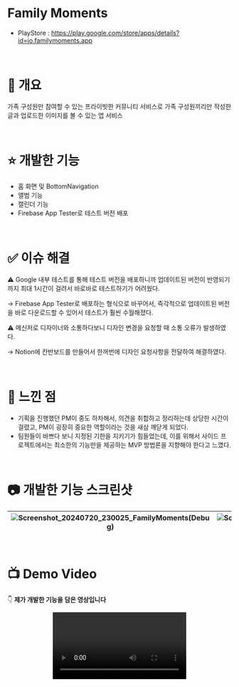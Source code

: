 # Family Moments
- PlayStore : https://play.google.com/store/apps/details?id=io.familymoments.app

<br>

# 📝 개요

가족 구성원만 참여할 수 있는 프라이빗한 커뮤니티 서비스로 가족 구성원끼리만 작성한 글과 업로드한 이미지를 볼 수 있는 앱 서비스

<br>

# ⭐️ 개발한 기능

- 홈 화면 및 BottomNavigation
- 앨범 기능
- 캘린더 기능
- Firebase App Tester로 테스트 버전 배포

<br>

# ✅ 이슈 해결

⚠️ Google 내부 테스트를 통해 테스트 버전을 배포하니까 업데이트된 버전이 반영되기까지 최대 1시간이 걸려서 바로바로 테스트하기가 어려웠다.

→ Firebase App Tester로 배포하는 형식으로 바꾸어서, 즉각적으로 업데이트된 버전을 바로 다운로드할 수 있어서 테스트가 훨씬 수월해졌다.

⚠️ 메신저로 디자이너와 소통하다보니 디자인 변경을 요청할 때 소통 오류가 발생하였다.

→ Notion에 칸반보드를 만들어서 한꺼번에 디자인 요청사항을 전달하여 해결하였다.

<br>

# 🤔 느낀 점

- 기획을 진행했던 PM이 중도 하차해서, 의견을 취합하고 정리하는데 상당한 시간이 걸렸고, PM이 굉장히 중요한 역할이라는 것을 새삼 깨닫게 되었다.
- 팀원들이 바쁘다 보니 지정된 기한을 지키기가 힘들었는데, 이를 위해서 사이드 프로젝트에서는 최소한의 기능만을 제공하는 MVP 방법론을 지향해야 한다고 느꼈다.

<br>

# 📷 개발한 기능 스크린샷
|![Screenshot_20240720_230025_FamilyMoments(Debug)](https://github.com/user-attachments/assets/c288b3a8-6ee1-432e-a32c-a7a74a413428) |![Screenshot_20240720_230042_FamilyMoments(Debug)](https://github.com/user-attachments/assets/0c0e7187-ca86-48ad-9671-119e343134ee) |![Screenshot_20240720_230100_FamilyMoments(Debug)](https://github.com/user-attachments/assets/2336ecd0-48e9-4803-94db-38999bd4cced) |
|-|-|-|

<br>

# 📺 Demo Video
👇 **제가 개발한 기능을 담은 영상입니다**
<div align="center">
  <video src="https://github.com/user-attachments/assets/c778e806-ce12-48ff-9665-58ea9593b24c" />
</div>
